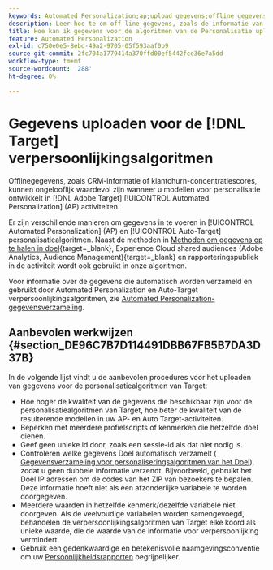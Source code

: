 ```yaml
---
keywords: Automated Personalization;ap;upload gegevens;offline gegevens;personalisatiealgoritme;auto target;autoTarget;best practices
description: Leer hoe te om off-line gegevens, zoals de informatie van CRM te uploaden wanneer het bouwen van verpersoonlijkingsmodellen in Adobe [!DNL Target] Automated Personalization (AP)-activiteiten.
title: Hoe kan ik gegevens voor de algoritmen van de Personalisatie uploaden?
feature: Automated Personalization
exl-id: c750e0e5-8ebd-49a2-9705-05f593aaf0b9
source-git-commit: 2fc704a1779414a370ffd00ef5442fce36e7a5dd
workflow-type: tm+mt
source-wordcount: '288'
ht-degree: 0%

---
```


# Gegevens uploaden voor de [!DNL Target] verpersoonlijkingsalgoritmen

Offlinegegevens, zoals CRM-informatie of klantchurn-concentratiescores, kunnen ongelooflijk waardevol zijn wanneer u modellen voor personalisatie ontwikkelt in [!DNL Adobe Target] [!UICONTROL Automated Personalization] (AP) activiteiten.

Er zijn verschillende manieren om gegevens in te voeren in [!UICONTROL Automated Personalization] (AP) en [!UICONTROL Auto-Target] personalisatiealgoritmen. Naast de methoden in [Methoden om gegevens op te halen in doel](https://experienceleague.adobe.com/docs/target-dev/developer/implementation/methods/methods-to-get-data-into-target.html){target=_blank}, Experience Cloud shared audiences (Adobe Analytics, Audience Management){target=_blank} en rapporteringspubliek in de activiteit wordt ook gebruikt in onze algoritmen.

Voor informatie over de gegevens die automatisch worden verzameld en gebruikt door Automated Personalization en Auto-Target verpersoonlijkingsalgoritmen, zie [Automated Personalization-gegevensverzameling](/help/main/c-activities/t-automated-personalization/ap-data.md).

## Aanbevolen werkwijzen {#section_DE96C7B7D114491DBB67FB5B7DA3D37B}

In de volgende lijst vindt u de aanbevolen procedures voor het uploaden van gegevens voor de personalisatiealgoritmen van Target:

* Hoe hoger de kwaliteit van de gegevens die beschikbaar zijn voor de personalisatiealgoritmen van Target, hoe beter de kwaliteit van de resulterende modellen in uw AP- en Auto Target-activiteiten.
* Beperken met meerdere profielscripts of kenmerken die hetzelfde doel dienen.
* Geef geen unieke id door, zoals een sessie-id als dat niet nodig is.
* Controleren welke gegevens Doel automatisch verzamelt ( [Gegevensverzameling voor personaliseringsalgoritmen van het Doel](/help/main/c-activities/t-automated-personalization/ap-data.md)), zodat u geen dubbele informatie verzendt. Bijvoorbeeld, gebruikt het Doel IP adressen om de codes van het ZIP van bezoekers te bepalen. Deze informatie hoeft niet als een afzonderlijke variabele te worden doorgegeven.
* Meerdere waarden in hetzelfde kenmerk/dezelfde variabele niet doorgeven. Als de veelvoudige variabelen worden samengevoegd, behandelen de verpersoonlijkingsalgoritmen van Target elke koord als unieke waarde, die de waarde van de informatie voor verpersoonlijking vermindert.
* Gebruik een gedenkwaardige en betekenisvolle naamgevingsconventie om uw [Persoonlijkheidsrapporten](/help/main/c-reports/c-personalization-insights-reports/personalization-insights-reports.md#concept_A897070E1EDC403EB84CFB7A6ECAD767) begrijpelijker.
